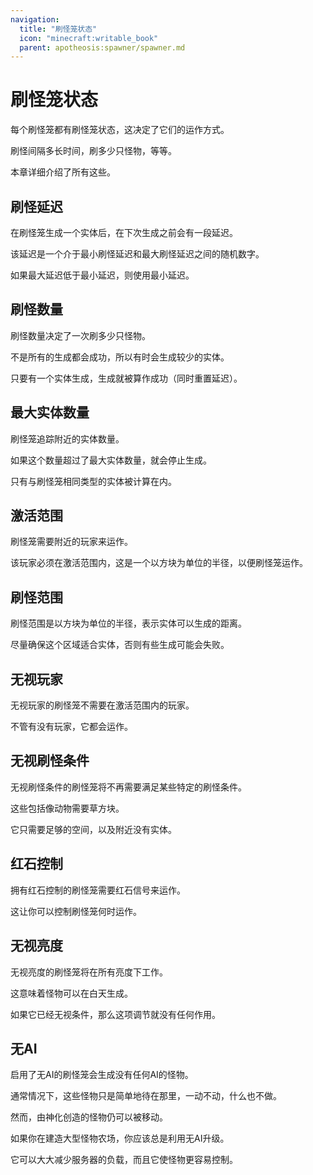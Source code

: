 ```yaml
---
navigation:
  title: "刷怪笼状态"
  icon: "minecraft:writable_book"
  parent: apotheosis:spawner/spawner.md
---
```


# 刷怪笼状态

每个刷怪笼都有<Color id="blue">刷怪笼状态</Color>，这决定了它们的运作方式。

刷怪间隔多长时间，刷多少只怪物，等等。

本章详细介绍了所有这些。

## 刷怪延迟

在刷怪笼生成一个实体后，在下次生成之前会有一段延迟。

该延迟是一个介于<Color id="blue">最小刷怪延迟</Color>和<Color id="blue">最大刷怪延迟</Color>之间的随机数字。

如果最大延迟低于最小延迟，则使用最小延迟。

## 刷怪数量

<Color id="blue">刷怪数量</Color>决定了一次刷多少只怪物。

不是所有的生成都会成功，所以有时会生成较少的实体。

只要有一个实体生成，生成就被算作成功（同时重置延迟）。

## 最大实体数量

刷怪笼追踪附近的实体数量。

如果这个数量超过了<Color id="blue">最大实体数量</Color>，就会停止生成。

只有与刷怪笼相同类型的实体被计算在内。

## 激活范围

刷怪笼需要附近的玩家来运作。

该玩家必须在<Color id="blue">激活范围</Color>内，这是一个以方块为单位的半径，以便刷怪笼运作。

## 刷怪范围

<Color id="blue">刷怪范围</Color>是以方块为单位的半径，表示实体可以生成的距离。

尽量确保这个区域适合实体，否则有些生成可能会失败。

## 无视玩家

<Color id="blue">无视玩家</Color>的刷怪笼不需要在<Color id="blue">激活范围</Color>内的玩家。

不管有没有玩家，它都会运作。

## 无视刷怪条件

<Color id="blue">无视刷怪条件</Color>的刷怪笼将不再需要满足某些特定的刷怪条件。

这些包括像动物需要草方块。

它只需要足够的空间，以及附近没有实体。

## 红石控制

拥有<Color id="blue">红石控制</Color>的刷怪笼需要红石信号来运作。

这让你可以控制刷怪笼何时运作。

## 无视亮度

<Color id="blue">无视亮度</Color>的刷怪笼将在所有亮度下工作。

这意味着怪物可以在白天生成。

如果它已经<Color id="blue">无视条件</Color>，那么这项调节就没有任何作用。

## 无AI

启用了<Color id="blue">无AI</Color>的刷怪笼会生成没有任何AI的怪物。

通常情况下，这些怪物只是简单地待在那里，一动不动，什么也不做。

然而，由神化创造的怪物仍可以被移动。

如果你在建造大型怪物农场，你应该总是利用<Color id="blue">无AI</Color>升级。

它可以大大减少服务器的负载，而且它使怪物更容易控制。

